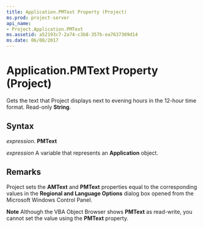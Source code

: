 ```yaml
---
title: Application.PMText Property (Project)
ms.prod: project-server
api_name:
- Project.Application.PMText
ms.assetid: a52193c7-2a74-c3b8-357b-ea7637309d14
ms.date: 06/08/2017
---
```



# Application.PMText Property (Project)

Gets the text that Project displays next to evening hours in the 12-hour time format. Read-only  **String**.


## Syntax

 _expression_. **PMText**

 _expression_ A variable that represents an **Application** object.


## Remarks

Project sets the  **AMText** and **PMText** properties equal to the corresponding values in the **Regional and Language Options** dialog box opened from the Microsoft Windows Control Panel.


 **Note**  Although the VBA Object Browser shows  **PMText** as read-write, you cannot set the value using the **PMText** property.


